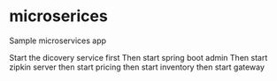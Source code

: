 # microserices
Sample microservices app

Start the dicovery service first
Then start spring boot admin
Then start zipkin server
then start pricing
then start inventory
then start gateway
